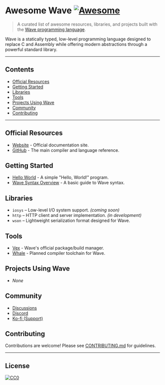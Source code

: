 # Awesome Wave [![Awesome](https://awesome.re/badge.svg)](https://awesome.re)

> A curated list of awesome resources, libraries, and projects built with the [Wave programming language](https://wave-lang.dev).

Wave is a statically typed, low-level programming language designed to replace C and Assembly while offering modern abstractions through a powerful standard library.

---

## Contents

- [Official Resources](#official-resources)
- [Getting Started](#getting-started)
- [Libraries](#libraries)
- [Tools](#tools)
- [Projects Using Wave](#projects-using-wave)
- [Community](#community)
- [Contributing](#contributing)

---

## Official Resources

- [Website](https://wave-lang.dev) - Official documentation site.
- [GitHub](https://github.com/LunaStev/Wave#readme) - The main compiler and language reference.

## Getting Started

- [Hello World](https://github.com/LunaStev/Wave/tree/main/examples/hello_world) - A simple "Hello, World!" program.
- [Wave Syntax Overview](https://github.com/LunaStev/Wave/wiki/Syntax) - A basic guide to Wave syntax.

## Libraries

- `iosys` – Low-level I/O system support. *(coming soon)*
- `http` – HTTP client and server implementation. *(in development)*
- `wson` – Lightweight serialization format designed for Wave.

## Tools

- [Vex](https://github.com/LunaStev/Vex#readme) - Wave's official package/build manager.
- [Whale](https://github.com/LunaStev/Whale#readme) - Planned compiler toolchain for Wave.

## Projects Using Wave

- *None*

## Community

- [Discussions](https://github.com/LunaStev/Wave/discussions)
- [Discord](https://discord.com/invite/Kuk2qXFjc5)
- [Ko-fi (Support)](https://ko-fi.com/lunasev)

## Contributing

Contributions are welcome! Please see [CONTRIBUTING.md](CONTRIBUTING.md) for guidelines.

---

## License

[![CC0](https://licensebuttons.net/p/zero/1.0/88x31.png)](https://creativecommons.org/publicdomain/zero/1.0/)

